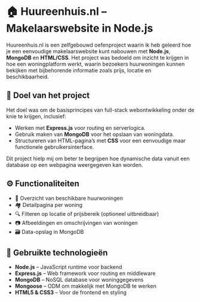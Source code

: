 # 🏠 Huureenhuis.nl – Makelaarswebsite in Node.js

Huureenhuis.nl is een zelfgebouwd oefenproject waarin ik heb geleerd hoe je een eenvoudige makelaarswebsite kunt nabouwen met **Node.js**, **MongoDB** en **HTML/CSS**. Het project was bedoeld om inzicht te krijgen in hoe een woningplatform werkt, waarin bezoekers huurwoningen kunnen bekijken met bijbehorende informatie zoals prijs, locatie en beschikbaarheid.

## 🎯 Doel van het project

Het doel was om de basisprincipes van full-stack webontwikkeling onder de knie te krijgen, inclusief:
- Werken met **Express.js** voor routing en serverlogica.
- Gebruik maken van **MongoDB** voor het opslaan van woningdata.
- Structureren van HTML-pagina’s met **CSS** voor een eenvoudige maar functionele gebruikersinterface.

Dit project hielp mij om beter te begrijpen hoe dynamische data vanuit een database op een webpagina weergegeven kan worden.

## ⚙️ Functionaliteiten

- 📄 Overzicht van beschikbare huurwoningen
- 🏘️ Detailpagina per woning
- 🔍 Filteren op locatie of prijsbereik (optioneel uitbreidbaar)
- 📷 Afbeeldingen en omschrijvingen van woningen
- 🗃️ Data-opslag in MongoDB

## 🧰 Gebruikte technologieën

- **Node.js** – JavaScript runtime voor backend
- **Express.js** – Web framework voor routing en middleware
- **MongoDB** – NoSQL database voor woninggegevens
- **Mongoose** – ODM om makkelijk met MongoDB te werken
- **HTML5 & CSS3** – Voor de frontend en styling
